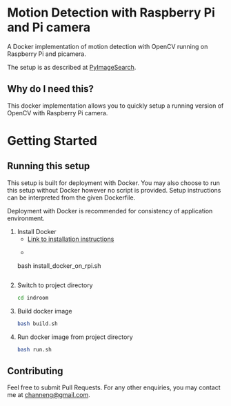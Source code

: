 # Motion Detection with Raspberry Pi and Pi camera

A Docker implementation of motion detection with OpenCV running on Raspberry Pi and picamera.

The setup is as described at [PyImageSearch](https://www.pyimagesearch.com/2015/06/01/home-surveillance-and-motion-detection-with-the-raspberry-pi-python-and-opencv/).

## Why do I need this?

This docker implementation allows you to quickly setup a running version of OpenCV with Raspberry Pi camera.


# Getting Started

## Running this setup

This setup is built for deployment with Docker. You may also choose to run this setup without Docker however no script is provided. Setup instructions can be interpreted from the given Dockerfile.

Deployment with Docker is recommended for consistency of application environment.

1. Install Docker
	- [Link to installation instructions](https://howchoo.com/g/nmrlzmq1ymn/how-to-install-docker-on-your-raspberry-pi)
	- ```bash
	bash install_docker_on_rpi.sh
    ```

2. Switch to project directory
	```bash
	cd indroom
	```
3. Build docker image
	```bash
	bash build.sh
	```
4. Run docker image from project directory
	```bash
	bash run.sh
	```

## Contributing
Feel free to submit Pull Requests.
For any other enquiries, you may contact me at channeng@gmail.com.
